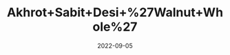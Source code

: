 ---
title: 'Akhrot+Sabit+Desi+%27Walnut+Whole%27'
date: '2022-09-05' 
metatag: '' 
inventory: '0' 
draft: false 
# meta description 
shortDescripton: ''
description: 'Dry+Fruit'
longdescription: ''
featured: True
# product Price
price: '150.0'
# Product Short Description
shortDescription: ''
productID: '19A05E98-0A2D-ED11-9968-005056B3A416'
type: 'products'
category: 'Dry+Fruit' 
thumnailproduct: 'https://aminsaddiquidawakhana.eralive.net/images/products/19A05E98-0A2D-ED11-9968-005056B3A4161.png' 
images:
  - image: 'images/products/19A05E98-0A2D-ED11-9968-005056B3A4161.png'  
Variants:
---